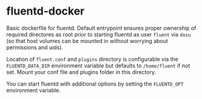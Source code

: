 # fluentd-docker

Basic dockerfile for fluentd. Default entrypoint ensures proper ownership of required directores as root prior to starting fluentd as user `fluent` via `dosu` (so that host volumes can be mounted in without worrying about permissions and uids). 

Location of `fluent.conf` and `plugins` directory is configurable via the `FLUENTD_DATA_DIR` environment variable but defaults to `/home/fluent` if not set. Mount your conf file and plugins folder in this directory.

You can start fluentd with additional options by setting the `FLUENTD_OPT` environment variable.